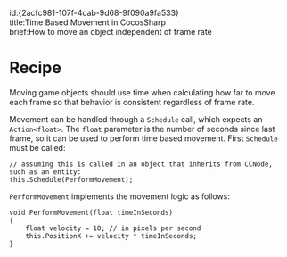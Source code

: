 id:{2acfc981-107f-4cab-9d68-9f090a9fa533}  
title:Time Based Movement in CocosSharp  
brief:How to move an object independent of frame rate  

# Recipe

Moving game objects should use time when calculating how far to move each frame so that behavior is consistent regardless of frame rate.

Movement can be handled through a `Schedule` call, which expects an `Action<float>`. The `float` parameter is the number of seconds since last frame, so it can be used to perform time based movement. First `Schedule` must be called:

```
// assuming this is called in an object that inherits from CCNode, such as an entity:
this.Schedule(PerformMovement);
```

`PerformMovement` implements the movement logic as follows:

```
void PerformMovement(float timeInSeconds)
{
	float velocity = 10; // in pixels per second
	this.PositionX += velocity * timeInSeconds;
}
```

